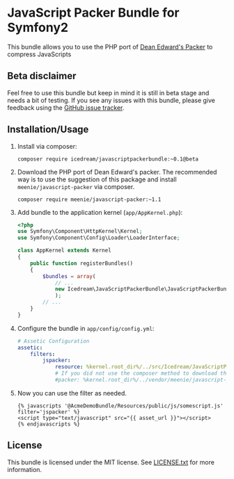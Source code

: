 # JavaScript Packer Bundle for Symfony2

This bundle allows you to use the PHP port of [Dean Edward's Packer](http://dean.edwards.name/packer/) to compress JavaScripts

## Beta disclaimer

Feel free to use this bundle but keep in mind it is still in beta stage and needs a bit of testing. If you see any issues with this bundle, please give feedback using the [GitHub issue tracker](https://github.com/icedream/JavaScriptPackerBundle/issues).

## Installation/Usage

1.	Install via composer:
	```shell
	composer require icedream/javascriptpackerbundle:~0.1@beta
	```
2.	Download the PHP port of Dean Edward's packer. The recommended way is to use the suggestion of this package and install ```meenie/javascript-packer``` via composer.
	```shell
	composer require meenie/javascript-packer:~1.1
	```
3.	Add bundle to the application kernel (```app/AppKernel.php```):
	```php
	<?php
	use Symfony\Component\HttpKernel\Kernel;
	use Symfony\Component\Config\Loader\LoaderInterface;

	class AppKernel extends Kernel
	{
	    public function registerBundles()
	    {
	    	$bundles = array(
	    		// ...
	    		new Icedream\JavaScriptPackerBundle\JavaScriptPackerBundle(),
	    		);
	    	// ...
	    }
	}
	```
3.	Configure the bundle in ```app/config/config.yml```:
	```yaml
	# Assetic Configuration
	assetic:
	    filters:
	        jspacker:
	            resource: %kernel.root_dir%/../src/Icedream/JavaScriptPackerBundle/Resources/config/services.xml
	            # If you did not use the composer method to download the Packer script, uncomment this and point the variable to the full path of class.JavaScriptPacker.php
	            #packer: %kernel.root_dir%/../vendor/meenie/javascript-packer/class.JavaScriptPacker.php
	```
4.	Now you can use the filter as needed.
	```twig
	{% javascripts '@AcmeDemoBundle/Resources/public/js/somescript.js' filter='jspacker' %}
	<script type="text/javascript" src="{{ asset_url }}"></script>
	{% endjavascripts %}
	```

## License

This bundle is licensed under the MIT license. See [LICENSE.txt](LICENSE.txt) for more information.
